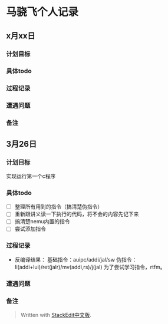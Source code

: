 # 马骁飞个人记录
## x月xx日
### 计划目标
### 具体todo
### 过程记录
### 遭遇问题
### 备注

## 3月26日
### 计划目标
实现运行第一个c程序
### 具体todo
 - [ ]  整理所有用到的指令（搞清楚伪指令）
 - [ ]  重新跟讲义读一下执行的代码，将不会的内容先记下来
 - [ ] 搞清楚nemu内置的指令
 - [ ] 尝试添加指令
### 过程记录
 - 反编译结果：
基础指令：auipc/addi/jal/sw
伪指令：li(addi+lui)/ret(jalr)/mv(addi,rs)/j(jal)
为了尝试学习指令，rtfm。


### 遭遇问题
### 备注

> Written with [StackEdit中文版](https://stackedit.cn/).
<!--stackedit_data:
eyJoaXN0b3J5IjpbLTc2NjcxNjU1Ml19
-->